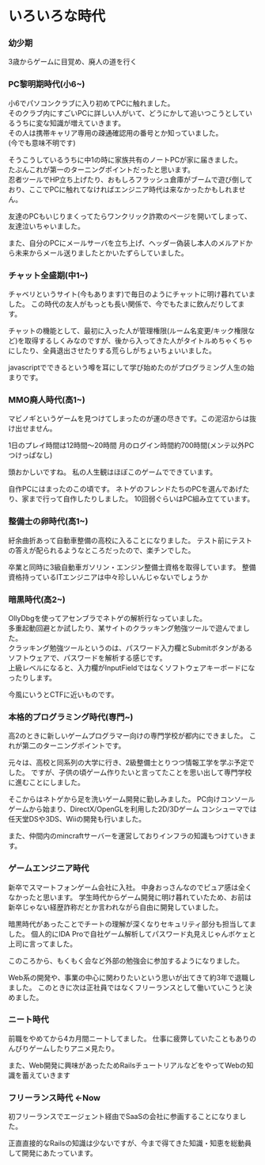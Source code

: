 # いろいろな時代

### 幼少期
3歳からゲームに目覚め、廃人の道を行く

### PC黎明期時代(小6~)
小6でパソコンクラブに入り初めてPCに触れました。  
そのクラブ内にすごいPCに詳しい人がいて、どうにかして追いつこうとしているうちに変な知識が増えていきます。  
その人は携帯キャリア専用の疎通確認用の番号とか知っていました。  
(今でも意味不明です)  

そうこうしているうちに中1の時に家族共有のノートPCが家に届きました。  
たぶんこれが第一のターニングポイントだったと思います。  
忍者ツールでHP立ち上げたり、おもしろフラッシュ倉庫がブームで遊び倒しており、ここでPCに触れてなければエンジニア時代は来なかったかもしれません。  

友達のPCもいじりまくってたらワンクリック詐欺のページを開いてしまって、友達泣いちゃいました。

また、自分のPCにメールサーバを立ち上げ、ヘッダー偽装し本人のメルアドから未来からメール送りましたとかいたずらしていました。

### チャット全盛期(中1~)
チャベリというサイト(今もあります)で毎日のようにチャットに明け暮れていました。
この時代の友人がもっとも長い関係で、今でもたまに飲んだりしてます。

チャットの機能として、最初に入った人が管理権限(ルーム名変更/キック権限など)を取得するしくみなのですが、後から入ってきた人がタイトルめちゃくちゃにしたり、全員退出させたりする荒らしがちょいちょいいました。

javascriptでできるという噂を耳にして学び始めたのがプログラミング人生の始まりです。

### MMO廃人時代(高1~)
マビノギというゲームを見つけてしまったのが運の尽きです。この泥沼からは抜け出せません。

1日のプレイ時間は12時間〜20時間
月のログイン時間約700時間(メンテ以外PCつけっぱなし)

頭おかしいですね。
私の人生観はほぼこのゲームでできています。

自作PCにはまったのこの頃です。
ネトゲのフレンドたちのPCを選んであげたり、家まで行って自作したりしました。
10回弱ぐらいはPC組み立てています。

### 整備士の卵時代(高1~)
紆余曲折あって自動車整備の高校に入ることになりました。
テスト前にテストの答えが配られるようなところだったので、楽チンでした。

卒業と同時に3級自動車ガソリン・エンジン整備士資格を取得しています。
整備資格持っているITエンジニアは中々珍しいんじゃないでしょうか

### 暗黒時代(高2~)
OllyDbgを使ってアセンブラでネトゲの解析行なっていました。  
多重起動回避とか試したり、某サイトのクラッキング勉強ツールで遊んでました。  
クラッキング勉強ツールというのは、パスワード入力欄とSubmitボタンがあるソフトウェアで、パスワードを解析する感じです。  
上級レベルになると、入力欄がInputFieldではなくソフトウェアキーボードになったりします。  

今風にいうとCTFに近いものです。
 
### 本格的プログラミング時代(専門~)
高2のときに新しいゲームプログラマー向けの専門学校が都内にできました。
これが第二のターニングポイントです。

元々は、高校と同系列の大学に行き、2級整備士とりつつ情報工学を学ぶ予定でした。
ですが、子供の頃ゲーム作りたいと言ってたことを思い出して専門学校に進むことにしました。

そこからはネトゲから足を洗いゲーム開発に勤しみました。
PC向けコンソールゲームから始まり、DirectX/OpenGLを利用した2D/3Dゲーム
コンシューマでは任天堂DSや3DS、Wiiの開発も行いました。

また、仲間内のmincraftサーバーを運営しておりインフラの知識もつけていきます。

### ゲームエンジニア時代
新卒でスマートフォンゲーム会社に入社。
中身おっさんなのでピュア感は全くなかったと思います。
学生時代からゲーム開発に明け暮れていたため、お前は新卒じゃない経歴詐称だとか言われながら自由に開発していました。

暗黒時代があったことでチートの理解が深くなりセキュリティ部分も担当してました。
個人的にIDA Proで自社ゲーム解析してパスワード丸見えじゃんボケェと上司に言ってました。

このころから、もくもく会など外部の勉強会に参加するようになりました。

Web系の開発や、事業の中心に関わりたいという思いが出てきて約3年で退職しました。
このときに次は正社員ではなくフリーランスとして働いていこうと決めました。

### ニート時代
前職をやめてから4カ月間ニートしてました。
仕事に疲弊していたこともありのんびりゲームしたりアニメ見たり。

また、Web開発に興味があったためRailsチュートリアルなどをやってWebの知識を蓄えていきます

### フリーランス時代 ←Now
初フリーランスでエージェント経由でSaaSの会社に参画することになりました。

正直直接的なRailsの知識は少ないですが、今まで得てきた知識・知恵を総動員して開発にあたっています。

